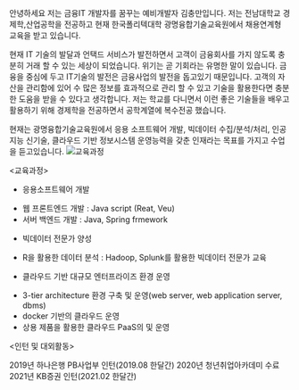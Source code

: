 안녕하세요 저는 금융IT 개발자를 꿈꾸는 예비개발자 김충만입니다.
저는 전남대학교 경제학,산업공학을 전공하고 현재 한국폴리텍대학 광명융합기술교육원에서 채용연계형 교육을 받고 있습니다.

현재 IT 기술의 발달과 언택드 서비스가 발전하면서 고객이 금융회사를 가지 않도록 충분히 거래 할 수 있는 세상이 되었습니다. 
위기는 곧 기회라는 유명한 말이 있습니다. 금융을 중심에 두고 IT기술의 발전은 금융사업의 발전을 돕고있기 때문입니다. 
고객의 자산을 관리함에 있어 수 많은 정보를 효과적으로 관리 할 수 있고 기술을 활용한다면 충분한 도움을 받을 수 있다고 생각합니다. 
저는 학교를 다니면서 이런 좋은 기술들을 배우고 활용하기 위해 경제학을 전공하면서 공학계열에 복수전공 했습니다.

현재는 광명융합기술교육원에서 응용 소프트웨어 개발, 빅데이터 수집/분석/처리, 인공지능 신기술, 클라우드 기반 정보시스템 운영능력을 갖춘 인재라는 목표를 가지고 수업을 듣고있습니다.
![교육과정](https://user-images.githubusercontent.com/79954014/118357904-5125b380-b5b7-11eb-8a5e-a4cebef24509.jpg)

<교육과정>

* 응용소프트웨어 개발
- 웹 프론트엔드 개발 : Java script (Reat, Veu)
- 서버 백엔드 개발 : Java, Spring frmework

* 빅데이터 전문가 양성
- R을 활용한 데이터 분석 : Hadoop, Splunk를 활용한 빅데이터 전문가 교육

* 클라우드 기반 대규모 엔터프라이즈 환경 운영
- 3-tier architecture 환경 구축 및 운영(web server, web application server, dbms)
- docker 기반의 클라우드 운영
- 상용 제품을 활용한 클라우드 PaaS의 및 운영

<인턴 및 대외활동>

2019년 하나은행 PB사업부 인턴(2019.08 한달간)
2020년 청년취업아카데미 수료
2021년 KB증권 인턴(2021.02 한달간)
